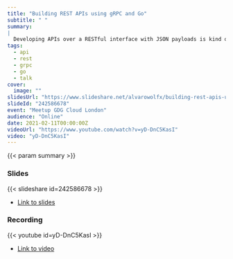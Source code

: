 ```yaml
---
title: "Building REST APIs using gRPC and Go"
subtitle: " "
summary:
|
  Developing APIs over a RESTful interface with JSON payloads is kind of the de-facto standard nowadays, but it still lacks an easy way to build it with a well-defined interface and document it to be used by others. What if we can leverage gRPC's fast, type-safe, and modern way of building APIs and still be able to provide an interface over REST/JSON ? Check this talk to find out how.
tags:
  - api
  - rest
  - grpc
  - go
  - talk
cover:
  image: ""
slidesUrl: "https://www.slideshare.net/alvarowolfx/building-rest-apis-using-grpc-and-go"
slideId: "242586678"
event: "Meetup GDG Cloud London"
audience: "Online"
date: 2021-02-11T00:00:00Z
videoUrl: "https://www.youtube.com/watch?v=yD-DnC5KasI"
video: "yD-DnC5KasI"
---
```


<!-- truncate -->

{{< param summary >}}
### Slides
{{< slideshare id=242586678 >}}

- [Link to slides](https://www.slideshare.net/alvarowolfx/building-rest-apis-using-grpc-and-go)
### Recording
{{< youtube id=yD-DnC5KasI >}}

- [Link to video](https://www.youtube.com/watch?v=yD-DnC5KasI)
